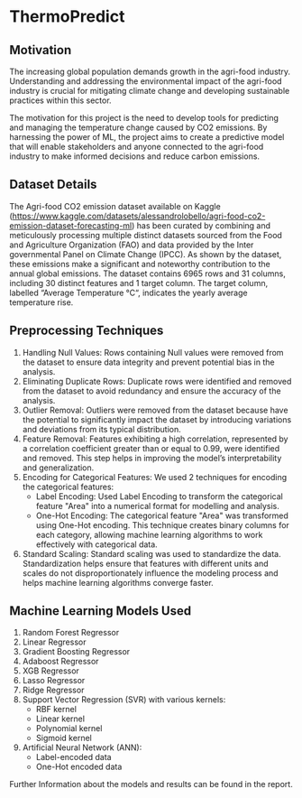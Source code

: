 # ThermoPredict

## Motivation
The increasing global population demands growth in the agri-food industry. Understanding and addressing the environmental impact of the agri-food industry is crucial for mitigating climate change and developing sustainable practices within this sector.

The motivation for this project is the need to develop tools for predicting and managing the temperature change caused by CO2 emissions. By harnessing the power of ML, the project aims to create a predictive model that will enable stakeholders and anyone connected to the agri-food industry to make informed decisions and reduce carbon emissions.

## Dataset Details
The Agri-food CO2 emission dataset available on Kaggle (https://www.kaggle.com/datasets/alessandrolobello/agri-food-co2-emission-dataset-forecasting-ml) has been curated by combining and meticulously processing multiple distinct datasets sourced from the Food and Agriculture Organization (FAO) and data provided by the Inter governmental Panel on Climate Change (IPCC). As shown by the dataset, these emissions make a significant and noteworthy contribution to the annual global emissions. The dataset contains 6965 rows and 31 columns, including 30 distinct features and 1 target column. The target column, labelled “Average Temperature °C“, indicates the yearly average temperature rise.

## Preprocessing Techniques
1) Handling Null Values: Rows containing Null values were removed from the dataset to ensure data integrity and prevent potential bias in the analysis.
2) Eliminating Duplicate Rows: Duplicate rows were identified and removed from the dataset to avoid redundancy and ensure the accuracy of the analysis.
3) Outlier Removal:  Outliers were removed from the dataset because have the potential to significantly impact the dataset by introducing variations and deviations from its typical distribution.
4) Feature Removal: Features exhibiting a high correlation, represented by a correlation coefficient greater than or equal to 0.99, were identified and removed. This step helps in improving the model’s interpretability and generalization.
5) Encoding for Categorical Features: We used 2 techniques for encoding the categorical features:
    - Label Encoding: Used Label Encoding to transform the categorical feature "Area" into a numerical format for modelling and analysis.
    - One-Hot Encoding: The categorical feature "Area" was transformed using One-Hot encoding. This technique creates binary columns for each category, allowing machine learning algorithms to work effectively         with categorical data.
6) Standard Scaling: Standard scaling was used to standardize the data. Standardization helps ensure that features with different units and scales do not disproportionately influence the modeling process and helps machine learning algorithms converge faster.

## Machine Learning Models Used
1) Random Forest Regressor
2) Linear Regressor
3) Gradient Boosting Regressor
4) Adaboost Regressor
5) XGB Regressor
6) Lasso Regressor
7) Ridge Regressor
8) Support Vector Regression (SVR) with various kernels: 
      - RBF kernel
      - Linear kernel
      - Polynomial kernel
      - Sigmoid kernel
9) Artificial Neural Network (ANN):
      - Label-encoded data 
      - One-Hot encoded data

Further Information about the models and results can be found in the report.
